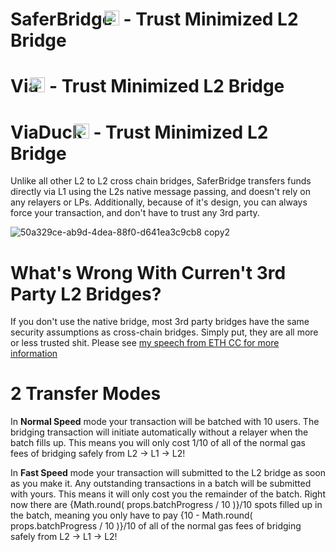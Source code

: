 # SaferBridge <img width=24 height=24 style="margin-left:-20px" src="https://github.com/Robbiekruszynski/ist_hack_2023/assets/149794418/28cc3ac1-d69e-49b2-8f28-513d06a5113f"> - Trust Minimized L2 Bridge
# Via <img width=24 height=24 style="margin-left:-20px" src="https://github.com/Robbiekruszynski/ist_hack_2023/assets/149794418/9b3c46eb-bb55-40c0-b076-620db4e66400"> - Trust Minimized L2 Bridge
# ViaDuck <img width=24 height=24 style="margin-left:-20px" src="https://github.com/Robbiekruszynski/ist_hack_2023/assets/149794418/3ee7fa19-bd4d-4523-afc8-efa5ffd56baf"> - Trust Minimized L2 Bridge
Unlike all other L2 to L2 cross chain bridges, SaferBridge transfers funds directly via L1 using the L2s native message passing, and doesn't rely on any relayers or LPs. Additionally, because of it's design, you can always force your transaction, and don't have to trust any 3rd party.

![50a329ce-ab9d-4dea-88f0-d641ea3c9cb8 copy2](https://github.com/Robbiekruszynski/ist_hack_2023/assets/149794418/9b3c46eb-bb55-40c0-b076-620db4e66400)


# What's Wrong With Curren't 3rd Party L2 Bridges?

If you don't use the native bridge, most 3rd party bridges have the same security assumptions as cross-chain bridges. Simply put, they are all more or less trusted shit. Please see <a href="https://www.youtube.com/watch?v=EAkOHyWPI4o" target="_blank">my speech from ETH CC for more information</a>

# 2 Transfer Modes

In <b>Normal Speed</b> mode your transaction will be batched with 10 users. The bridging transaction will initiate automatically without a relayer when the batch fills up. This means you will only cost 1/10 of all of the normal gas fees of bridging safely from L2 -&gt; L1 -&gt; L2!

In <b>Fast Speed</b> mode your transaction will submitted to the L2 bridge as soon as you make it. Any outstanding transactions in a batch will be submitted with yours. This means it will only cost you the remainder of the batch. Right now there are {Math.round( props.batchProgress / 10 )}/10 spots filled up in the batch, meaning you only have to pay {10 - Math.round( props.batchProgress / 10 )}/10 of all of the normal gas fees of bridging safely from L2 -&gt; L1 -&gt; L2!
